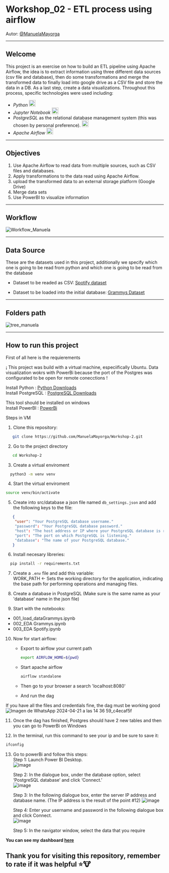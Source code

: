 # Workshop_02 - ETL process using airflow
Autor: [@ManuelaMayorga](https://github.com/ManuelaMayorga)

---
## Welcome

This project is an exercise on how to build an ETL pipeline using Apache Airflow, the idea is to extract information using three different data sources (csv file and database), then do some transformations and merge the transformed data to finally load into google drive as a CSV file and store the data in a DB. As a last step, create a data visualizations.
Throughout this process, specific technologies were used including:

- _Python_ <img src="https://cdn-icons-png.flaticon.com/128/3098/3098090.png" alt="Python" width="21px" height="21px"> 
- _Jupyter Notebook_  <img src="https://upload.wikimedia.org/wikipedia/commons/thumb/3/38/Jupyter_logo.svg/883px-Jupyter_logo.svg.png" alt="Jupyer" width="21px" height="21px">
- _PostgreSQL_ as the relational database management system (this was chosen by personal preference). <img src="https://cdn-icons-png.flaticon.com/128/5968/5968342.png" alt="Postgres" width="21px" height="21px">
- _Apache Airflow_  <img src="https://miro.medium.com/v2/resize:fit:1358/0*sesfl3V6mvwVQUb1" width="21px" height="21px">

---

## Objectives  

1. Use Apache Airflow to read data from multiple sources, such as CSV files and databases.
2. Apply transformations to the data read using Apache Airflow.
3. upload the transformed data to an external storage platform (Google Drive)
4. Merge data sets
5. Use PowerBI to visualize information

---
## Workflow

![Workflow_Manuela](https://github.com/ManuelaMayorga/Workshop-2/assets/111150858/6f4eee9b-e2b5-4d1a-93cb-9d89d39ce29b)

---

## Data Source

These are the datasets used in this project, additionally we specify which one is going to be read from python and which one is going to be read from the database  

- Dataset to be readed as CSV: [Spotify dataset](https://www.kaggle.com/datasets/maharshipandya/-spotify-tracks-dataset)  

- Dataset to be loaded into the initial database: [Grammys Dataset](https://www.kaggle.com/datasets/unanimad/grammy-awards)

---

## Folders path

![tree_manuela](https://github.com/ManuelaMayorga/Workshop-2/assets/111150858/1b3d485b-aa3b-4f6c-96a0-039137769db6)

---

## How to run this project

First of all here is the requierements

¡ This project was build with a virtual machine, especiifically Ubuntu. Data visualization wokrs with PowerBi because the port of the Postgres was configurated to be open for remote conecctions !

Install Python : [Python Downloads](https://www.python.org/downloads/)  
Install PostgreSQL : [PostgreSQL Downloads](https://www.postgresql.org/download/)  

This tool should be installed on windows   
Install PowerBI : [PowerBi](https://powerbi.microsoft.com/en-us/downloads/)

Steps in VM  

1. Clone this repository:
```bash
   git clone https://github.com/ManuelaMayorga/Workshop-2.git
 ```

2. Go to the project directory  
```bash
   cd Workshop-2
```

3. Create a virtual enviroment  
```bash
  python3 -m venv venv
```

4. Start the virtual enviroment  
  ```bash  
  source venv/bin/activate
  ```

5. Create into src/database a json file named `db_settings.json` and add the following keys to the file:  
```json
   {
    "user": "Your PostgreSQL database username."
    "password": "Your PostgreSQL database password."
    "host": "The host address or IP where your PostgreSQL database is running."
    "port": "The port on which PostgreSQL is listening."
    "database": "The name of your PostgreSQL database."
   }
```

6. Install necesary libreries:  
```bash
  pip install -r requirements.txt
```

7. Create a `.env` file and add this variable:  
   WORK_PATH <- Sets the working directory for the application, indicating the base path for performing operations and managing files.

8. Create a database in PostgreSQL (Make sure is the same name as your 'database' name in the json file)

9. Start with the notebooks:
- 001_load_dataGrammys.ipynb
- 002_EDA Grammys.ipynb
- 003_EDA Spotify.ipynb

10. Now for start airflow:
    
    - Export to airflow your current path
      ```bash
      export AIRFLOW_HOME=${pwd}
      ```
    - Start apache airflow
      ```bash
      airflow standalone
      ```
    - Then go to your browser a search 'localhost:8080'
   
    - And run the dag

If you have all the files and credentials fine, the dag must be working good
![Imagen de WhatsApp 2024-04-21 a las 14 36 59_c4ecaf5f](https://github.com/ManuelaMayorga/Workshop-2/assets/111150858/c7ded123-0497-4e4b-ac86-062a26b38643)

11. Once the dag has finished, Postgres should have 2 new tables and then you can go to PowerBi on Windows

12. In the terminal, run this command to see your ip and be sure to save it:
```bash
ifconfig
```   

13. Go to powerBi and follow this steps:  
    Step 1: Launch Power BI Desktop.  
    ![image](https://github.com/ManuelaMayorga/ETL_Workshop_01/assets/111150858/b25c1326-92b3-4e16-9d67-986440b1d305)

    Step 2: In the dialogue box, under the database option, select ‘PostgreSQL database’ and click ‘Connect.’  
    ![image](https://github.com/ManuelaMayorga/ETL_Workshop_01/assets/111150858/06c29b36-a1bd-47ce-8db6-1650c94fc21c)

    Step 3: In the following dialogue box, enter the server IP address and database name. (The IP address is the result of the point #12)
    ![image](https://github.com/ManuelaMayorga/ETL_Workshop_01/assets/111150858/16637fec-c01b-4580-8971-309e1ae04a93)

    Step 4: Enter your username and password in the following dialogue box and click Connect.  
    ![image](https://github.com/ManuelaMayorga/ETL_Workshop_01/assets/111150858/9631db07-0baa-4220-9af8-0242dca0a782)

    Step 5: In the navigator window, select the data that you require

**You can see my dashboard [here]()**

## Thank you for visiting this repository, remember to rate if it was helpful ⭐🐮

